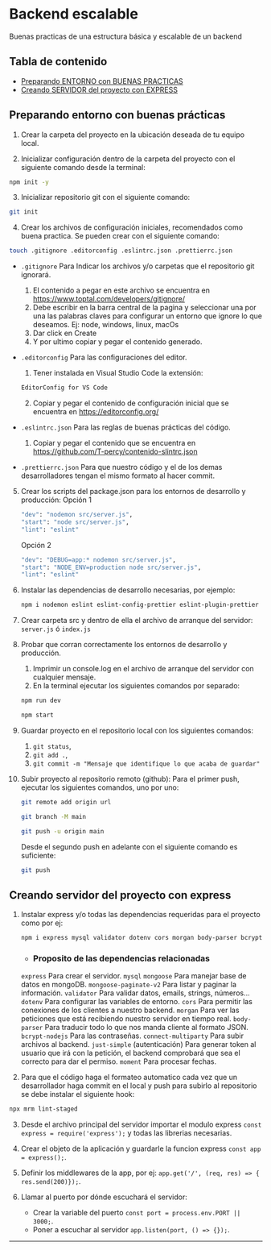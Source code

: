 # Backend escalable
Buenas practicas de una estructura básica y escalable de un backend

## Tabla de contenido
- [Preparando ENTORNO con BUENAS PRACTICAS](#preparando-entorno-con-buenas-prácticas)
- [Creando SERVIDOR del proyecto con EXPRESS](#creando-servidor-del-proyecto-con-express)


## Preparando entorno con buenas prácticas

1. Crear la carpeta del proyecto en la ubicación deseada de tu equipo local.

2. Inicializar configuración dentro de la carpeta del proyecto con el siguiente comando desde la terminal:
```bash
npm init -y
```

3. Inicializar repositorio git con el siguiente comando:
```bash
git init
```

4. Crear los archivos de configuración iniciales, recomendados como buena practica.  Se pueden crear con el siguiente comando:
```bash
touch .gitignore .editorconfig .eslintrc.json .prettierrc.json
```

* `.gitignore` Para Indicar los archivos y/o carpetas que el repositorio git ignorará.  
    1. El contenido a pegar en este archivo se encuentra en https://www.toptal.com/developers/gitignore/ 
    2. Debe escribir en la barra central de la pagina y seleccionar  una por una las palabras claves para configurar un entorno que ignore lo que deseamos. Ej: node, windows, linux, macOs
    3. Dar click en Create 
    4. Y por ultimo copiar y pegar el contenido generado.

* `.editorconfig` Para las configuraciones del editor.
    1. Tener instalada en Visual Studio Code la extensión: 
    ```bash
    EditorConfig for VS Code
    ```
    2. Copiar y pegar el contenido de configuración inicial que se encuentra en https://editorconfig.org/

* `.eslintrc.json` Para las reglas de buenas prácticas del código.
    1.  Copiar y pegar el contenido que se encuentra en https://github.com/T-percy/contenido-slintrc.json

* `.prettierrc.json` Para que nuestro código y el de los demas desarrolladores tengan el mismo formato al hacer commit.
    
5. Crear los scripts del package.json para los entornos de desarrollo y producción:
    Opción 1
    ```bash
    "dev": "nodemon src/server.js",
    "start": "node src/server.js",
    "lint": "eslint"
    ```
    Opción 2
    ```bash
    "dev": "DEBUG=app:* nodemon src/server.js",
    "start": "NODE_ENV=production node src/server.js",
    "lint": "eslint"
    ```

6. Instalar las dependencias de desarrollo necesarias, por ejemplo:
    ```bash
    npm i nodemon eslint eslint-config-prettier eslint-plugin-prettier prettier -D
    ```

7. Crear carpeta src y dentro de ella el archivo de arranque del servidor:
    `server.js` ó `index.js`

8. Probar que corran correctamente los entornos de desarrollo y producción.
    1. Imprimir un console.log en el archivo de arranque del servidor con cualquier mensaje.
    2. En la terminal ejecutar los siguientes comandos por separado:
    ```bash
    npm run dev
    ```
    ```bash
    npm start
    ```

9. Guardar proyecto en el repositorio local con los siguientes comandos: 
    1. `git status`, 
    2. `git add .`, 
    3. `git commit -m "Mensaje que identifique lo que acaba de guardar"`

10. Subir proyecto al repositorio remoto (github):
    Para el primer push, ejecutar los siguientes comandos, uno por uno:
    ```bash
    git remote add origin url
    ```
    ```bash
    git branch -M main
    ```
    ```bash
    git push -u origin main
    ```

    Desde el segundo push en adelante con el siguiente comando es suficiente:
    ```bash
    git push
    ```

## Creando servidor del proyecto con express

1. Instalar express y/o todas las dependencias requeridas para el proyecto como por ej:
    ```bash
    npm i express mysql validator dotenv cors morgan body-parser bcrypt-nodejs connect-multiparty just-simple moment mongoose mongoose-paginate-v2
    ```

    * ### Proposito de las dependencias relacionadas
    `express` Para crear el servidor.
    `mysql` 
    `mongoose` Para manejar base de datos en mongoDB.
    `mongoose-paginate-v2` Para listar y paginar la información.
    `validator` Para validar datos, emails, strings, números...
    `dotenv` Para configurar las variables de entorno.
    `cors` Para permitir las conexiones de los clientes a nuestro backend.
    `morgan` Para ver las peticiones que está recibiendo nuestro servidor en tiempo real.
    `body-parser` Para traducir todo lo que nos manda cliente al formato JSON.
    `bcrypt-nodejs` Para las contraseñas.
    `connect-multiparty` Para subir archivos al backend.
    `just-simple` (autenticación) Para generar token al usuario que irá con la petición, el backend comprobará que sea el correcto para dar el permiso.
    `moment` Para procesar fechas.

2. Para que el código haga el formateo automatico cada vez que un desarrollador haga commit en el local y push para subirlo al repositorio se debe instalar el siguiente hook:
```bash
npx mrm lint-staged
```

3. Desde el archivo principal del servidor importar el modulo express `const express = require('express');` y todas las librerias necesarias.

4. Crear el objeto de la aplicación y guardarle la funcion express `const app = express();`.

5. Definir los middlewares de la app, por ej: `app.get('/', (req, res) => { res.send(200)});`.

6. Llamar al puerto por dónde escuchará el servidor:
    * Crear la variable del puerto `const port = process.env.PORT || 3000;`.
    * Poner a escuchar al servidor `app.listen(port, () => {});`.

--------------------